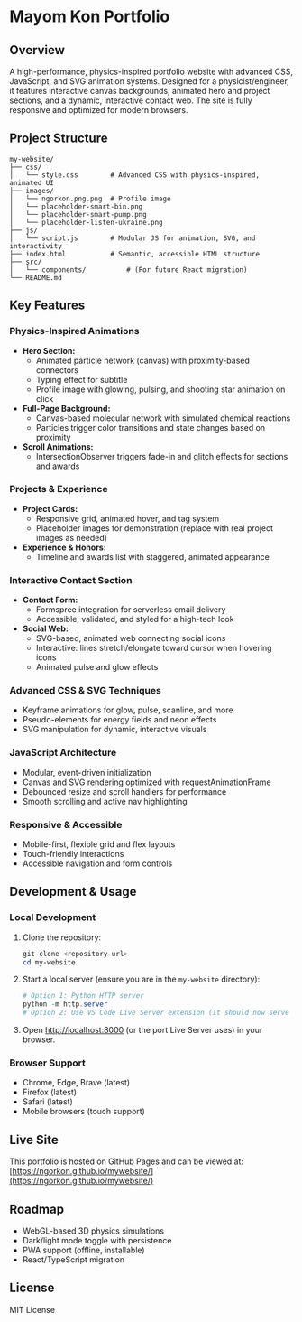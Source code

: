 # Mayom Kon Portfolio

## Overview
A high-performance, physics-inspired portfolio website with advanced CSS, JavaScript, and SVG animation systems. Designed for a physicist/engineer, it features interactive canvas backgrounds, animated hero and project sections, and a dynamic, interactive contact web. The site is fully responsive and optimized for modern browsers.

## Project Structure
```
my-website/
├── css/
│   └── style.css        # Advanced CSS with physics-inspired, animated UI
├── images/
│   └── ngorkon.png.png  # Profile image
│   └── placeholder-smart-bin.png
│   └── placeholder-smart-pump.png
│   └── placeholder-listen-ukraine.png
├── js/
│   └── script.js        # Modular JS for animation, SVG, and interactivity
├── index.html           # Semantic, accessible HTML structure
├── src/
│   └── components/          # (For future React migration)
└── README.md
```

## Key Features

### Physics-Inspired Animations
- **Hero Section:**
  - Animated particle network (canvas) with proximity-based connectors
  - Typing effect for subtitle
  - Profile image with glowing, pulsing, and shooting star animation on click
- **Full-Page Background:**
  - Canvas-based molecular network with simulated chemical reactions
  - Particles trigger color transitions and state changes based on proximity
- **Scroll Animations:**
  - IntersectionObserver triggers fade-in and glitch effects for sections and awards

### Projects & Experience
- **Project Cards:**
  - Responsive grid, animated hover, and tag system
  - Placeholder images for demonstration (replace with real project images as needed)
- **Experience & Honors:**
  - Timeline and awards list with staggered, animated appearance

### Interactive Contact Section
- **Contact Form:**
  - Formspree integration for serverless email delivery
  - Accessible, validated, and styled for a high-tech look
- **Social Web:**
  - SVG-based, animated web connecting social icons
  - Interactive: lines stretch/elongate toward cursor when hovering icons
  - Animated pulse and glow effects

### Advanced CSS & SVG Techniques
- Keyframe animations for glow, pulse, scanline, and more
- Pseudo-elements for energy fields and neon effects
- SVG manipulation for dynamic, interactive visuals

### JavaScript Architecture
- Modular, event-driven initialization
- Canvas and SVG rendering optimized with requestAnimationFrame
- Debounced resize and scroll handlers for performance
- Smooth scrolling and active nav highlighting

### Responsive & Accessible
- Mobile-first, flexible grid and flex layouts
- Touch-friendly interactions
- Accessible navigation and form controls

## Development & Usage

### Local Development
1. Clone the repository:
   ```powershell
   git clone <repository-url>
   cd my-website
   ```
2. Start a local server (ensure you are in the `my-website` directory):
   ```powershell
   # Option 1: Python HTTP server
   python -m http.server
   # Option 2: Use VS Code Live Server extension (it should now serve from the root)
   ```
3. Open [http://localhost:8000](http://localhost:8000) (or the port Live Server uses) in your browser.

### Browser Support
- Chrome, Edge, Brave (latest)
- Firefox (latest)
- Safari (latest)
- Mobile browsers (touch support)

## Live Site

This portfolio is hosted on GitHub Pages and can be viewed at:
[https://ngorkon.github.io/mywebsite/](https://ngorkon.github.io/mywebsite/)

## Roadmap
- WebGL-based 3D physics simulations
- Dark/light mode toggle with persistence
- PWA support (offline, installable)
- React/TypeScript migration

## License
MIT License